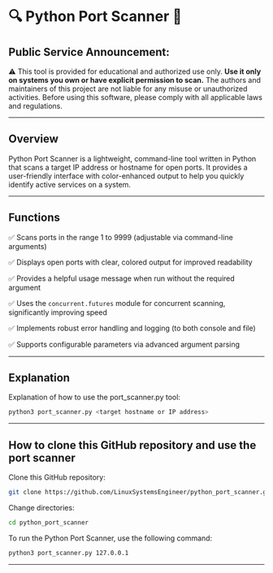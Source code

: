 # 🔍 Python Port Scanner 📄

## **Public Service Announcement:**

 ⚠️ This tool is provided for educational and authorized use only. **Use it only on systems you own or have explicit permission to scan.** The authors and maintainers of this project are not liable for any misuse or unauthorized activities. Before using this software, please comply with all applicable laws and regulations.

 ---

 ## Overview

Python Port Scanner is a lightweight, command-line tool written in Python that scans a target IP address or hostname for open ports. It provides a user-friendly interface with color-enhanced output to help you quickly identify active services on a system.

 ---

## Functions

✅ Scans ports in the range 1 to 9999 (adjustable via command-line arguments)
  
✅ Displays open ports with clear, colored output for improved readability
  
✅ Provides a helpful usage message when run without the required argument
  
✅ Uses the `concurrent.futures` module for concurrent scanning, significantly improving speed
  
✅ Implements robust error handling and logging (to both console and file)
  
✅ Supports configurable parameters via advanced argument parsing

 ---

## Explanation

Explanation of how to use the port_scanner.py tool:

```bash
python3 port_scanner.py <target hostname or IP address>
```

---

## How to clone this GitHub repository and use the port scanner 

Clone this GitHub repository:

```bash
git clone https://github.com/LinuxSystemsEngineer/python_port_scanner.git
```

Change directories:

```bash
cd python_port_scanner
```

To run the Python Port Scanner, use the following command:

```bash
python3 port_scanner.py 127.0.0.1
```
---
